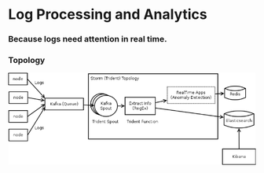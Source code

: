 # Log Processing and Analytics
### Because logs need attention in real time.

### Topology

![Topology](https://github.com/skalmadka/log-stream/blob/master/resources/log-stream.png)
